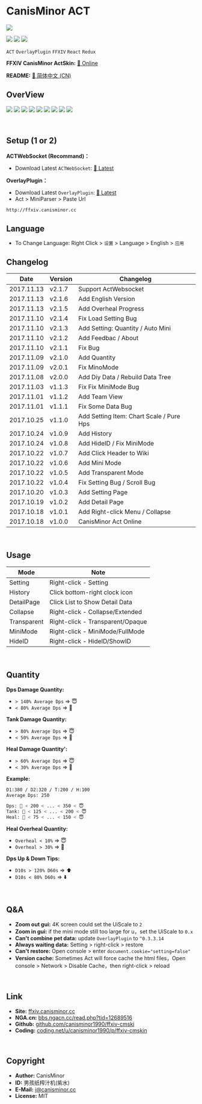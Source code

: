 # CanisMinor ACT

![](http://qn.canisminor.cc/2017-11-14-1.png)

[![](https://img.shields.io/github/tag/canisminor1990/ffxiv-cmskin.svg)](https://github.com/canisminor1990/ffxiv-cmskin)
[![](https://img.shields.io/badge/Works%20with-ActWebsocket-green.svg)](https://github.com/ZCube/ACTWebSocket)
[![](https://img.shields.io/badge/Works%20with-OverlayPlugin-green.svg)](https://github.com/hibiyasleep/OverlayPlugin)

`ACT` `OverlayPlugin` `FFXIV` `React` `Redux`

**FFXIV CanisMinor ActSkin:** [🌱 Online](http://ffxiv.canisminor.cc)

**README:** [📙 简体中文 (CN)](README.md)

## OverView

![](http://qn.canisminor.cc/2017-11-14-2.png)
![](http://qn.canisminor.cc/2017-11-14-3.png)
![](http://qn.canisminor.cc/2017-11-14-4.png)
![](http://qn.canisminor.cc/2017-11-14-5.png)
![](http://qn.canisminor.cc/2017-11-14-6.png)
![](http://qn.canisminor.cc/2017-11-14-7.png)
![](http://qn.canisminor.cc/2017-11-14-8.png)
![](http://qn.canisminor.cc/2017-11-14-9.png)
![](http://qn.canisminor.cc/2017-11-14-10.png)

<br />

## Setup (1 or 2)

**ACTWebSocket (Recommand)：**
- Download Latest `ACTWebSocket`: [🔗 Latest](https://github.com/ZCube/ACTWebSocket/releases)

**OverlayPlugin：**
- Download Latest `OverlayPlugin`: [🔗 Latest](https://github.com/hibiyasleep/OverlayPlugin/releases)
- Act > MiniParser > Paste Url

```sh
http://ffxiv.canisminor.cc
```

## Language

- To Change Language: Right Click > `设置` > Language > English > `应用`


## Changelog

|Date|Version|Changelog|
|---|---|---|
|2017.11.13|v2.1.7|Support ActWebsocket|
|2017.11.13|v2.1.6|Add English Version|
|2017.11.13|v2.1.5|Add Overheal Progress|
|2017.11.10|v2.1.4|Fix Load Setting Bug|
|2017.11.10|v2.1.3|Add Setting: Quantity / Auto Mini|
|2017.11.10|v2.1.2|Add Feedbac / About|
|2017.11.10|v2.1.1|Fix Bug|
|2017.11.09|v2.1.0|Add Quantity|
|2017.11.09|v2.0.1|Fix MinoMode|
|2017.11.08|v2.0.0|Add Diy Data / Rebuild Data Tree|
|2017.11.03|v1.1.3|Fix Fix MiniMode Bug|
|2017.11.01|v1.1.2|Add Team View|
|2017.11.01|v1.1.1|Fix Some Data Bug|
|2017.10.25|v1.1.0|Add Setting Item: Chart Scale / Pure Hps|
|2017.10.24|v1.0.9|Add History|
|2017.10.24|v1.0.8|Add HideID / Fix MiniMode|
|2017.10.22|v1.0.7|Add Click Header to Wiki|
|2017.10.22|v1.0.6|Add Mini Mode|
|2017.10.22|v1.0.5|Add Transparent Mode|
|2017.10.22|v1.0.4|Fix Setting Bug / Scroll Bug|
|2017.10.20|v1.0.3|Add Setting Page|
|2017.10.19|v1.0.2|Add Detail Page|
|2017.10.18|v1.0.1|Add Right-click Menu / Collapse|
|2017.10.18|v1.0.0|CanisMinor Act Online|

<br />

## Usage

|Mode|Note|
|---|---|
|Setting|Right-click - Setting|
|History|Click bottom-right clock icon|
|DetailPage|Click List to Show Detail Data|
|Collapse|Right-click - Collapse/Extended|
|Transparent|Right-click - Transparent/Opaque|
|MiniMode|Right-click - MiniMode/FullMode|
|HideID|Right-click - HideID/ShowID|

<br />

## Quantity

**Dps Damage Quantity:**
- `> 140% Average Dps` => 😇
- `< 80% Average Dps` => 👿

**Tank Damage Quantity:**
- `> 80% Average Dps` => 😇
- `< 50% Average Dps` => 👿

**Heal Damage Quantity':**
- `> 60% Average Dps` => 😇
- `< 30% Average Dps` => 👿

**Example:**
```sh
D1:380 / D2:320 / T:200 / H:100
Average Dps: 250

Dps: 👿 < 200 < ... < 350 < 😇
Tank: 👿 < 125 < ... < 200 < 😇
Heal: 👿 < 75 < ... < 150 < 😇
```

**Heal Overheal Quantity:**
- `Overheal < 10%` => 😇
- `Overheal > 30%` => 👿

**Dps Up & Down Tips:**
- `D10s > 120% D60s` => ⬆️
- `D10s < 80% D60s` => ⬇️


<br />

## Q&A

- **Zoom out gui:** 4K screen could set the UiScale to `2`
- **Zoom in gui:** if the mini mode still too large for u，set the UiScale to `0.x`
- **Can't combine pet data:** update `OverlayPlugin` to `^0.3.3.14`
- **Always waiting data:** Setting > right-click > restore
- **Can't restore:** Open console > enter `document.cookie="setting=false"`
- **Version cache:** Sometimes Act will force cache the html files，Open console > Network > Disable Cache，then right-click > reload

<br />

## Link

- **Site:** [ffxiv.canisminor.cc](https://ffxiv.canisminor.cc)
- **NGA.cn:** [bbs.ngacn.cc/read.php?tid=12689516](http://bbs.ngacn.cc/read.php?tid=12689516)
- **Github:** [github.com/canisminor1990/ffxiv-cmski](https://github.com/canisminor1990/ffxiv-cmskin)
- **Coding:** [coding.net/u/canisminor1990/p/ffxiv-cmskin](https://coding.net/u/canisminor1990/p/ffxiv-cmskin)

<br />

## Copyright

- **Author:** CanisMinor
- **ID:** 男孩纸榨汁机(紫水)
- **E-Mail:** <i@canisminor.cc>
- **License:** MIT




